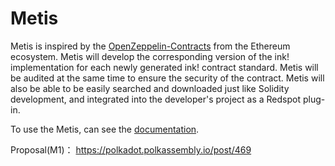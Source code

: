 # Metis

Metis is inspired by the [OpenZeppelin-Contracts](https://github.com/OpenZeppelin/openzeppelin-contracts) from the Ethereum ecosystem. Metis will develop the corresponding version of the ink! implementation for each newly generated ink! contract standard. Metis will be audited at the same time to ensure the security of the contract. Metis will also be able to be easily searched and downloaded just like Solidity development, and integrated into the developer's project as a Redspot plug-in.

To use the Metis, can see the [documentation](https://patractlabs.github.io/metis/#/./en-us/overview).

Proposal(M1)： https://polkadot.polkassembly.io/post/469
